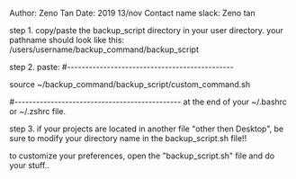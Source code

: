 Author: Zeno Tan
Date: 2019 13/nov
Contact name slack: Zeno tan

step 1. copy/paste the backup_script directory in your user directory. your pathname should look like this: /users/username/backup_command/backup_script

step 2. paste:
#----------------------------------------------

source ~/backup_command/backup_script/custom_command.sh

#----------------------------------------------
at the end of your ~/.bashrc or ~/.zshrc file.

step 3. if your projects are located in another file "other then Desktop",
be sure to modify your directory name in the backup_script.sh file!!

to customize your preferences, open the "backup_script.sh" file and do your stuff..
